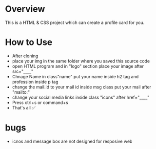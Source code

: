 # Overview
This is a HTML &amp; CSS project which can create a profile card for you.

# How to Use
- After cloning
- place your img in the same folder where you saved this source code
- open HTML program and in "logo" section place your image after src="____"
- Chnage Name in class"name" put your name inside h2 tag and profession inside p tag
- change the mail.id to your mail id inside msg class put your mail after "mailto:"
- change your social media links inside class "icons" after href="____"
- Press ctrl+s or command+s
- That's all ✅

# bugs
- icnos and message box are not designed for resposive web
  
